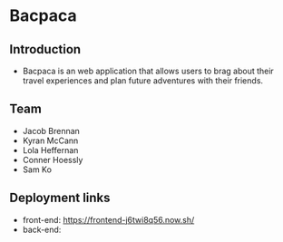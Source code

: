 # Bacpaca

## Introduction

- Bacpaca is an web application that allows users to brag about their travel experiences and plan future adventures with their friends.

## Team

- Jacob Brennan
- Kyran McCann
- Lola Heffernan
- Conner Hoessly
- Sam Ko

## Deployment links

- front-end: https://frontend-j6twi8q56.now.sh/
- back-end: 
